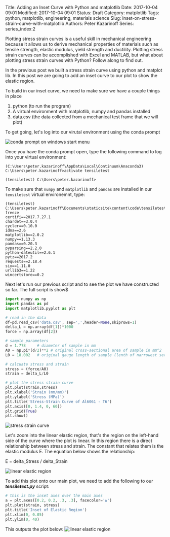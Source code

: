 Title: Adding an Inset Curve with Python and matplotlib
Date: 2017-10-04 09:01
Modified: 2017-10-04 09:01
Status: Draft
Category: matplotlib
Tags: python, matplotlib, engineering, materials science
Slug: inset-on-stress-strain-curve-with-matplotlib
Authors: Peter Kazarinoff
Series:
series_index:2

Plotting stress strain curves is a useful skill in mechanical engineering because it allows us to derive mechanical properties of materials such as tensile strength, elastic modulus, yield strength and ductility. Plotting stress strain curves can be accomplished with Excel and MATLAB, but what about plotting stress strain curves with Python? Follow along to find out.

In the previous post we built a stress strain curve using python and matplot lib. In this post we are going to add an inset curve to our plot to show the elastic region. 

To build in our inset curve, we need to make sure we have a couple things in place

1. python (to run the program) 
2. A virtual environment with matplotlib, numpy and pandas installed
3. data.csv (the data collected from a mechanical test frame that we will plot)

To get going, let's log into our virutal environment using the conda prompt

![conda prompt on windows start menu]({filename}/images/conda_in_windows_start_menu.png)


Once you have the conda prompt open, type the following command to log into your virtual environment:

```
(C:\Users\peter.kazarinoff\AppData\Local\Continuum\Anaconda3) C:\Users\peter.kazarinoff>activate tensiletest

(tensiletest) C:\Users\peter.kazarinoff>

```
To make sure that ```numpy``` and ```matplotlib``` and ```pandas``` are installed in our ```tensiletest``` virtual environemnt, type:

```
(tensiletest) C:\Users\peter.kazarinoff\Documents\staticsite\content\code\tensiletest>pip freeze
certifi==2017.7.27.1
chardet==3.0.4
cycler==0.10.0
idna==2.6
matplotlib==2.0.2
numpy==1.13.3
pandas==0.20.3
pyparsing==2.2.0
python-dateutil==2.6.1
pytz==2017.2
requests==2.18.4
six==1.11.0
urllib3==1.22
wincertstore==0.2
```

Next let's run our previous script and to see the plot we have constructed so far. The full script is show$

```python
import numpy as np
import pandas as pd
import matplotlib.pyplot as plt

# read in the data
df=pd.read_csv('data.csv', sep=',',header=None,skiprows=1)
delta_L = np.array(df[1])*1000  
force = np.array(df[2])

# sample parameters
d = 1.778     # diameter of sample in mm
A0 = np.pi*(d/2)**2 # original cross-sectional area of sample in mm^2
L0 = 18.002   # original gauge length of sample (lenth of narrowest section)

# calcuate stress and strain
stress = (force/A0)
strain = delta_L/L0

# plot the stress strain curve
plt.plot(strain,stress)
plt.xlabel('Strain (mm/mm)')
plt.ylabel('Stress (MPa)')
plt.title('Stress-Strain Curve of Al6061 - T6')
plt.axis([0, 1.4, 0, 60])
plt.grid(True)
plt.show()
```

![stress strain curve]({filename}/images/stress_strain_curve3.png)

Let's zoom into the linear elastic region, that's the region on the left-hand side of the curve where the plot is linear. In this region there is a direct relationship between stress and strain. The constant that relates them is the elastic modulus E. The equation below shows the relationship:

E = delta_Stress / delta_Strain

![linear elastic region]({filename}/images/linear_elastic_region.png)

To add this plot onto our main plot, we need to add the following to our ***tensiletest.py*** script:

```python
# this is the inset axes over the main axes
a = plt.axes([0.2, 0.2, .3, .3], facecolor='w')
plt.plot(strain, stress)
plt.title('Inset of Elastic Region')
plt.xlim(0, 0.05)
plt.ylim(0, 40)
```

This outputs the plot below:
![linear elastic region]({filename}/images/stress_strain_with_inset.png)
